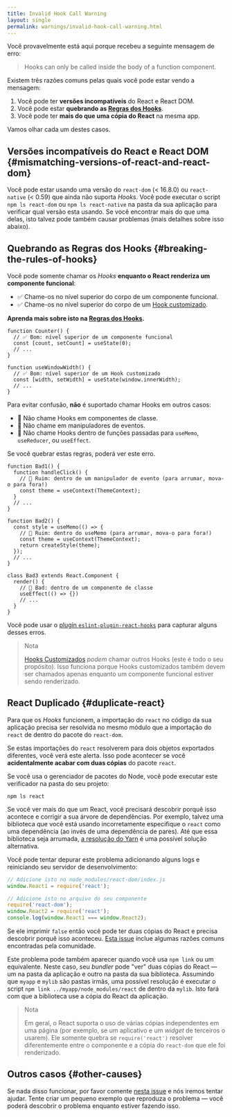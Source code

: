 ```yaml
---
title: Invalid Hook Call Warning
layout: single
permalink: warnings/invalid-hook-call-warning.html
---
```


 Você provavelmente está aqui porque recebeu a seguinte mensagem de erro:

 > Hooks can only be called inside the body of a function component.

Existem três razões comuns pelas quais você pode estar vendo a mensagem:

1. Você pode ter **versões incompatíveis** do React e React DOM.
2. Você pode estar **quebrando as [Regras dos Hooks](/docs/hooks-rules.html)**.
3. Você pode ter **mais do que uma cópia do React** na mesma app.

Vamos olhar cada um destes casos.

## Versões incompatíveis do React e React DOM {#mismatching-versions-of-react-and-react-dom}

Você pode estar usando uma versão do `react-dom` (< 16.8.0) ou `react-native` (< 0.59) que ainda não suporta _Hooks_. Você pode executar o script `npm ls react-dom` ou `npm ls react-native` na pasta da sua aplicação para verificar qual versão esta usando. Se você encontrar mais do que uma delas, isto talvez pode também causar problemas (mais detalhes sobre isso abaixo).

## Quebrando as Regras dos Hooks {#breaking-the-rules-of-hooks}

Você pode somente chamar os _Hooks_ **enquanto o React renderiza um componente funcional**:

* ✅ Chame-os no nível superior do corpo de um componente funcional.
* ✅ Chame-os no nível superior do corpo de um [Hook customizado](/docs/hooks-custom.html).

**Aprenda mais sobre isto na [Regras dos Hooks](/docs/hooks-rules.html).**

```js{2-3,8-9}
function Counter() {
  // ✅ Bom: nível superior de um componente funcional
  const [count, setCount] = useState(0);
  // ...
}

function useWindowWidth() {
  // ✅ Bom: nível superior de um Hook customizado
  const [width, setWidth] = useState(window.innerWidth);
  // ...
}
```

Para evitar confusão, **não** é suportado chamar Hooks em outros casos:

* 🔴 Não chame Hooks em componentes de classe.
* 🔴 Não chame em manipuladores de eventos.
* 🔴 Não chame Hooks dentro de funções passadas para `useMemo`, `useReducer`, ou `useEffect`.

Se você quebrar estas regras, poderá ver este erro.

```js{3-4,11-12,20-21}
function Bad1() {
  function handleClick() {
    // 🔴 Ruim: dentro de um manipulador de evento (para arrumar, mova-o para fora!)
    const theme = useContext(ThemeContext);
  }
  // ...
}

function Bad2() {
  const style = useMemo(() => {
    // 🔴 Ruim: dentro do useMemo (para arrumar, mova-o para fora!)
    const theme = useContext(ThemeContext);
    return createStyle(theme);
  });
  // ...
}

class Bad3 extends React.Component {
  render() {
    // 🔴 Bad: dentro de um componente de classe
    useEffect(() => {})
    // ...
  }
}
```

Você pode usar o [plugin `eslint-plugin-react-hooks`](https://www.npmjs.com/package/eslint-plugin-react-hooks) para capturar alguns desses erros.

>Nota
>
>[Hooks Customizados](/docs/hooks-custom.html) *podem* chamar outros Hooks (este é todo o seu propósito). Isso funciona porque Hooks customizados também devem ser chamados apenas enquanto um componente funcional estiver sendo renderizado.


## React Duplicado {#duplicate-react}

Para que os _Hooks_ funcionem, a importação do `react` no código da sua aplicação precisa ser resolvida no mesmo módulo que a importação do `react` de dentro do pacote do `react-dom`. 

Se estas importações do `react` resolverem para dois objetos exportados diferentes, você verá este alerta. Isso pode acontecer se você **acidentalmente acabar com duas cópias** do pacote `react`.

Se você usa o gerenciador de pacotes do Node, você pode executar este verificador na pasta do seu projeto:

    npm ls react

Se você ver mais do que um React, você precisará descobrir porquê isso acontece e corrigir a sua árvore de dependências. Por exemplo, talvez uma biblioteca que você está usando incorretamente especifique o `react` como uma dependência (ao invés de uma dependência de pares). Até que essa biblioteca seja arrumada, [a resolução do Yarn](https://yarnpkg.com/lang/pt-br/docs/selective-version-resolutions/) é uma possível solução alternativa.

Você pode tentar depurar este problema adicionando alguns logs e reiniciando seu servidor de desenvolvimento:

```js
// Adicione isto no node_modules/react-dom/index.js
window.React1 = require('react');

// Adicione isto no arquivo do seu componente
require('react-dom');
window.React2 = require('react');
console.log(window.React1 === window.React2);
```

Se ele imprimir `false` então você pode ter duas cópias do React e precisa descobrir porquê isso aconteceu. [Esta issue](https://github.com/facebook/react/issues/13991) inclue algumas razões comuns encontradas pela comunidade.

Este problema pode também aparecer quando você usa `npm link` ou um equivalente. Neste caso, seu _bundler_ pode "ver" duas cópias do React — um na pasta da aplicação e outro na pasta da sua biblioteca. Assumindo que `myapp` e `mylib` são pastas irmãs, uma possível resolução é executar o script `npm link ../myapp/node_modules/react` de dentro da `mylib`. Isto fará com que a biblioteca use a cópia do React da aplicação.

>Nota
>
>Em geral, o React suporta o uso de várias cópias independentes em uma página (por exemplo, se um aplicativo e um _widget_ de terceiros o usarem). Ele somente quebra se `require('react')` resolver diferentemente entre o componente e a cópia do `react-dom` que ele foi renderizado.

## Outros casos {#other-causes}

Se nada disso funcionar, por favor comente [nesta issue](https://github.com/facebook/react/issues/13991) e nós iremos tentar ajudar. Tente criar um pequeno exemplo que reproduza o problema — você poderá descobrir o problema enquanto estiver fazendo isso.
